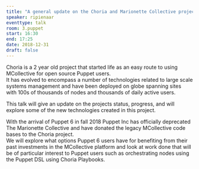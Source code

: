 ```yaml
---
title: "A general update on the Choria and Marionette Collective projects"
speaker: ripienaar
eventtype: talk
room: 3.puppet
start: 16:30
end: 17:25
date: 2018-12-31
draft: false
---
```


Choria is a 2 year old project that started life as an easy route to using MCollective for open source Puppet users.  
It has evolved to encompass a number of technologies related to large scale systems management
and have been deployed on globe spanning sites with 100s of thousands of nodes and thousands of daily active users.  


This talk will give an update on the projects status, progress, and will explore some of the new technologies created in this project.  


With the arrival of Puppet 6 in fall 2018 Puppet Inc has officially deprecated The Marionette Collective and
have donated the legacy MCollective code bases to the Choria project.  
We will explore what options Puppet 6 users have for benefiting from their past investments in the MCollective platform and
look at work done that will be of particular interest to Puppet users such as orchestrating nodes using the Puppet DSL using Choria Playbooks.  

